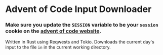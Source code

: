 # Advent of Code Input Downloader
### Make sure you update the `SESSION` variable to be your `session` cookie on the [advent of code website](https://adventofcode.com). 

Written in Rust using Reqwests and Tokio. Downloads the current day's input to the file `in` in the current working directory. 
